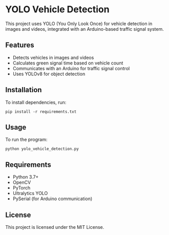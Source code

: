 <html>
<head>
   <title>YOLO Vehicle Detection</title>
</head>
<body>
    <h1>YOLO Vehicle Detection</h1>
    <p>This project uses YOLO (You Only Look Once) for vehicle detection in images and videos, integrated with an Arduino-based traffic signal system.</p>
    
<h2>Features</h2>
    <ul>
        <li>Detects vehicles in images and videos</li>
        <li>Calculates green signal time based on vehicle count</li>
        <li>Communicates with an Arduino for traffic signal control</li>
        <li>Uses YOLOv8 for object detection</li>
    </ul>
    
<h2>Installation</h2>
    <p>To install dependencies, run:</p>
    <pre><code>pip install -r requirements.txt</code></pre>
    
<h2>Usage</h2>
    <p>To run the program:</p>
    <pre><code>python yolo_vehicle_detection.py</code></pre>
    
<h2>Requirements</h2>
    <ul>
        <li>Python 3.7+</li>
        <li>OpenCV</li>
        <li>PyTorch</li>
        <li>Ultralytics YOLO</li>
        <li>PySerial (for Arduino communication)</li>
    </ul>
    
<h2>License</h2>
    <p>This project is licensed under the MIT License.</p>
</body>
</html>
